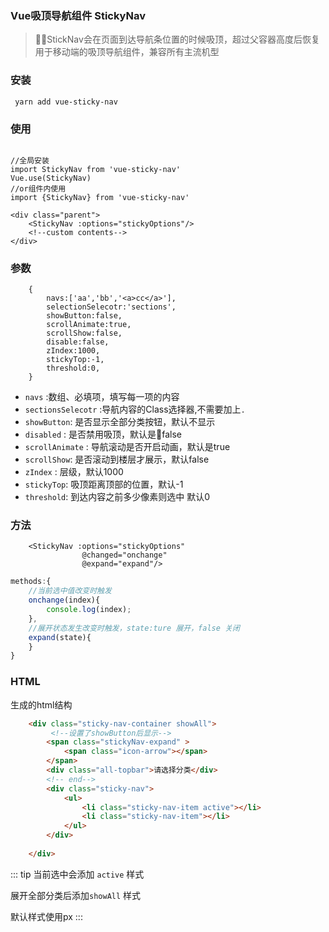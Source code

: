 ### Vue吸顶导航组件 StickyNav 

> StickNav会在页面到达导航条位置的时候吸顶，超过父容器高度后恢复
> 用于移动端的吸顶导航组件，兼容所有主流机型

### 安装

```
 yarn add vue-sticky-nav

```

### 使用

``` javascript{2}

//全局安装
import StickyNav from 'vue-sticky-nav' 
Vue.use(StickyNav)
//or组件内使用
import {StickyNav} from 'vue-sticky-nav'  

<div class="parent">
    <StickyNav :options="stickyOptions"/>
    <!--custom contents-->
</div>
```


### 参数


``` js{2}
    { 
        navs:['aa','bb','<a>cc</a>'], 
        selectionSelecotr:'sections', 
        showButton:false,
        scrollAnimate:true,
        scrollShow:false,
        disable:false,
        zIndex:1000,
        stickyTop:-1,
        threshold:0,
    }
```



* `navs` :数组、必填项，填写每一项的内容
* `sectionsSelecotr` :导航内容的Class选择器,不需要加上`.` 
* `showButton`: 是否显示全部分类按钮，默认不显示
* `disabled` : 是否禁用吸顶，默认是false
* `scrollAnimate` : 导航滚动是否开启动画，默认是true
* `scrollShow`: 是否滚动到楼层才展示，默认false
* `zIndex` : 层级，默认1000
* `stickyTop`: 吸顶距离顶部的位置，默认-1
* `threshold`: 到达内容之前多少像素则选中 默认0


### 方法 

``` js{2-3}
    <StickyNav :options="stickyOptions" 
                @changed="onchange" 
                @expand="expand"/>
```

``` js
methods:{
    //当前选中值改变时触发
    onchange(index){
        console.log(index);
    },
    //展开状态发生改变时触发，state:ture 展开，false 关闭
    expand(state){
    }
}
```

### HTML

生成的html结构

``` html
    <div class="sticky-nav-container showAll">
         <!--设置了showButton后显示-->
        <span class="stickyNav-expand" >
            <span class="icon-arrow"></span>
        </span>
        <div class="all-topbar">请选择分类</div>
        <!-- end-->
        <div class="sticky-nav">
            <ul>
                <li class="sticky-nav-item active"></li>
                <li class="sticky-nav-item"></li>
            </ul>
        </div>
       
    </div>
```
::: tip
当前选中会添加 `active` 样式

展开全部分类后添加`showAll` 样式

默认样式使用px 
:::